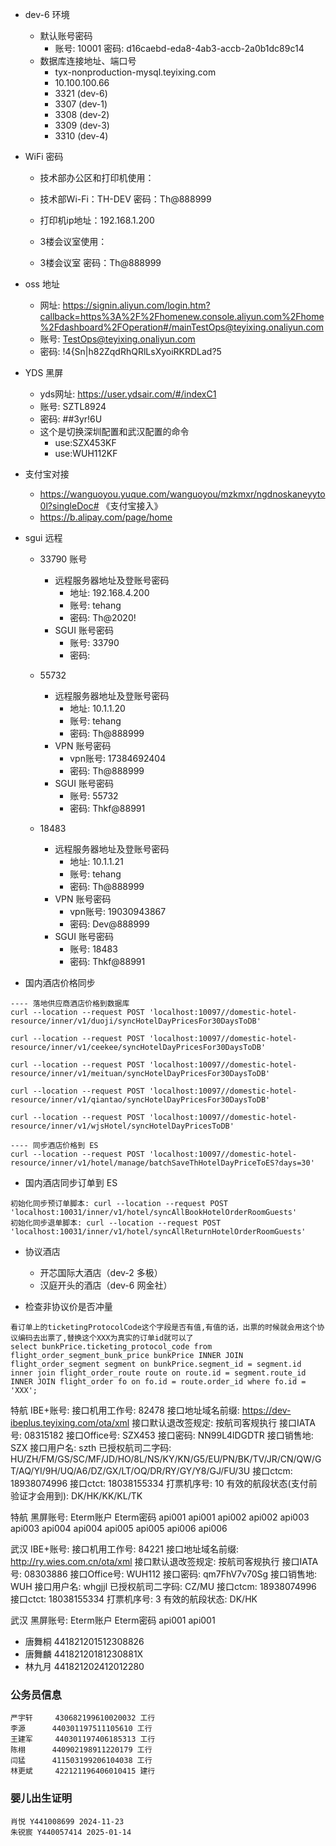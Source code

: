 - dev-6 环境
  - 默认账号密码
    - 账号: 10001  密码: d16caebd-eda8-4ab3-accb-2a0b1dc89c14
  - 数据库连接地址、端口号
    - tyx-nonproduction-mysql.teyixing.com
    - 10.100.100.66
    - 3321 (dev-6)
    - 3307 (dev-1)
    - 3308 (dev-2)
    - 3309 (dev-3)
    - 3310 (dev-4)

- WiFi 密码
  - 技术部办公区和打印机使用：
  - 技术部Wi-Fi：TH-DEV			密码：Th@888999
  - 打印机ip地址：192.168.1.200

  - 3楼会议室使用：
  - 3楼会议室		密码：Th@888999

- oss 地址
  - 网址: https://signin.aliyun.com/login.htm?callback=https%3A%2F%2Fhomenew.console.aliyun.com%2Fhome%2Fdashboard%2FOperation#/mainTestOps@teyixing.onaliyun.com
  - 账号: TestOps@teyixing.onaliyun.com
  - 密码: !4{Sn|h82ZqdRhQRlLsXyoiRKRDLad?5

- YDS 黑屏
  - yds网址: https://user.ydsair.com/#/indexC1
  - 账号: SZTL8924
  - 密码: ##3yr!6U
  - 这个是切换深圳配置和武汉配置的命令
    - use:SZX453KF
    - use:WUH112KF

- 支付宝对接
  - https://wanguoyou.yuque.com/wanguoyou/mzkmxr/ngdnoskaneyyto0l?singleDoc# 《支付宝接入》
  - https://b.alipay.com/page/home

- sgui 远程
  - 33790 账号
    - 远程服务器地址及登账号密码
      - 地址: 192.168.4.200
      - 账号: tehang
      - 密码: Th@2020!
    - SGUI 账号密码
      - 账号: 33790
      - 密码: 

  - 55732
    - 远程服务器地址及登账号密码
      - 地址: 10.1.1.20
      - 账号: tehang
      - 密码: Th@888999
    - VPN 账号密码
      - vpn账号: 17384692404
      - 密码: Th@888999
    - SGUI 账号密码
      - 账号: 55732
      - 密码: Thkf@88991

  - 18483
    - 远程服务器地址及登账号密码
      - 地址: 10.1.1.21
      - 账号: tehang
      - 密码: Th@888999
    - VPN 账号密码
      - vpn账号: 19030943867
      - 密码: Dev@888999
    - SGUI 账号密码
      - 账号: 18483
      - 密码: Thkf@88991

- 国内酒店价格同步
```
---- 落地供应商酒店价格到数据库
curl --location --request POST 'localhost:10097//domestic-hotel-resource/inner/v1/duoji/syncHotelDayPricesFor30DaysToDB'

curl --location --request POST 'localhost:10097//domestic-hotel-resource/inner/v1/ceekee/syncHotelDayPricesFor30DaysToDB'

curl --location --request POST 'localhost:10097//domestic-hotel-resource/inner/v1/meituan/syncHotelDayPricesFor30DaysToDB'

curl --location --request POST 'localhost:10097//domestic-hotel-resource/inner/v1/qiantao/syncHotelDayPricesFor30DaysToDB'

curl --location --request POST 'localhost:10097//domestic-hotel-resource/inner/v1/wjsHotel/syncHotelDayPricesToDB'

---- 同步酒店价格到 ES
curl --location --request POST 'localhost:10097//domestic-hotel-resource/inner/v1/hotel/manage/batchSaveThHotelDayPriceToES?days=30'
```

-  国内酒店同步订单到 ES
```
初始化同步预订单脚本: curl --location --request POST 'localhost:10031/inner/v1/hotel/syncAllBookHotelOrderRoomGuests'
初始化同步退单脚本: curl --location --request POST 'localhost:10031/inner/v1/hotel/syncAllReturnHotelOrderRoomGuests'
```

- 协议酒店
  - 开芯国际大酒店（dev-2 多极）
  - 汉庭开头的酒店（dev-6 网金社）

- 检查非协议价是否冲量
```
看订单上的ticketingProtocolCode这个字段是否有值,有值的话，出票的时候就会用这个协议编码去出票了,替换这个XXX为真实的订单id就可以了
select bunkPrice.ticketing_protocol_code from flight_order_segment_bunk_price bunkPrice INNER JOIN flight_order_segment segment on bunkPrice.segment_id = segment.id
inner join flight_order_route route on route.id = segment.route_id
INNER JOIN flight_order fo on fo.id = route.order_id where fo.id = 'XXX';
```

特航 IBE+账号:
接口机用工作号: 82478
接口地址域名前缀: https://dev-ibeplus.teyixing.com/ota/xml
接口默认退改签规定: 按航司客规执行
接口IATA号: 08315182
接口Office号: SZX453
接口密码: NN99L4lDGDTR
接口销售地: SZX
接口用户名: szth
已授权航司二字码: HU/ZH/FM/GS/SC/MF/JD/HO/8L/NS/KY/KN/G5/EU/PN/BK/TV/JR/CN/QW/GT/AQ/YI/9H/UQ/A6/DZ/GX/LT/OQ/DR/RY/GY/Y8/GJ/FU/3U
接口ctcm: 18938074996
接口ctct: 18038155334
打票机序号: 10
有效的航段状态(支付前验证才会用到): DK/HK/KK/KL/TK

特航 黑屏账号:
Eterm账户             Eterm密码
  api001              api001
  api002              api002
  api003              api003
  api004              api004
  api005              api005
  api006              api006

武汉 IBE+账号:
接口机用工作号: 84221
接口地址域名前缀: http://ry.wies.com.cn/ota/xml
接口默认退改签规定: 按航司客规执行
接口IATA号: 08303886
接口Office号: WUH112
接口密码: qm7FhV7v70Sg
接口销售地: WUH
接口用户名: whgjjl
已授权航司二字码: CZ/MU
接口ctcm: 18938074996
接口ctct: 18038155334
打票机序号: 3
有效的航段状态: DK/HK

武汉 黑屏账号:
Eterm账户             Eterm密码
  api001              api001	

- 唐舞桐 441821201512308826
- 唐舞麟 44182120181230881X
- 林九月 441821202412012280

### 公务员信息
```
严宇轩		430682199610020032 工行
李源		440301197511105610 工行
王建军		440301197406185313 工行
陈栩		440902198911220179 工行
闫猛		411503199206104038 工行
林更斌		422121196406010415 建行
```
### 婴儿出生证明
```
肖悦 Y441008699 2024-11-23
朱锐宸 Y440057414 2025-01-14
```


